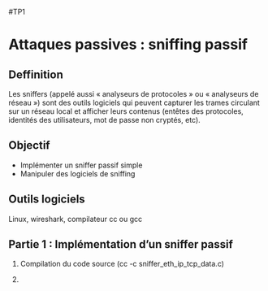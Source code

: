 #TP1

# Attaques passives : sniffing passif

## Deffinition

Les sniffers (appelé aussi « analyseurs de protocoles » ou « analyseurs de réseau ») sont des outils logiciels qui peuvent capturer les trames circulant sur un réseau local et afficher leurs contenus (entêtes des protocoles, identités des utilisateurs, mot de passe non cryptés, etc).

## Objectif

- Implémenter un sniffer passif simple
- Manipuler des logiciels de sniffing

## Outils logiciels

Linux, wireshark, compilateur cc ou gcc

## Partie 1 : Implémentation d’un sniffer passif
1. Compilation du code source (cc -c sniffer_eth_ip_tcp_data.c)

2. 
